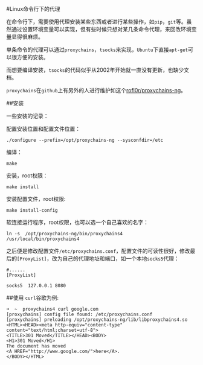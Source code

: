 #Linux命令行下的代理

在命令行下，需要使用代理安装某些东西或者进行某些操作，如`pip`，`git`等。虽然通过设置环境变量可以实现，但有些时候只想对某几条命令代理，来回改环境变量显得很麻烦。

单条命令的代理可以通过`proxychains`，`tsocks`来实现，`Ubuntu`下直接`apt-get`可以很方便的安装。

而想要编译安装，`tsocks`的代码似乎从2002年开始就一直没有更新，也缺少文档。

`proxychains`在`github`上有另外的人进行维护如这个[rofl0r/proxychains-ng](https://github.com/rofl0r/proxychains-ng)。

##安装

一些安装的记录：

配置安装位置和配置文件位置：
```
./configure --prefix=/opt/proxychains-ng --sysconfdir=/etc
```

编译：
```
make
```

安装，root权限：
```
make install
```

安装配置文件，root权限:
```
make install-config
```

软连接运行程序，root权限，也可以选一个自己喜欢的名字：
```
ln -s  /opt/proxychains-ng/bin/proxychains4 /usr/local/bin/proxychains4 
```

之后便是修改配置文件`/etc/proxychains.conf`，配置文件的可读性很好，修改最后的`[ProxyList]`，改为自己的代理地址和端口，如一个本地`socks5`代理：
```
#......
[ProxyList]

socks5  127.0.0.1 8080

```

##使用
`curl`谷歌为例:

```
➜  ~  proxychains4 curl google.com
[proxychains] config file found: /etc/proxychains.conf
[proxychains] preloading /opt/proxychains-ng/lib/libproxychains4.so
<HTML><HEAD><meta http-equiv="content-type" content="text/html;charset=utf-8">
<TITLE>301 Moved</TITLE></HEAD><BODY>
<H1>301 Moved</H1>
The document has moved
<A HREF="http://www.google.com/">here</A>.
</BODY></HTML>

```